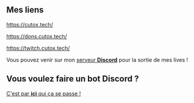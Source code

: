 ## Mes liens
https://cutox.tech/

https://dons.cutox.tech/

https://twitch.cutox.tech/

Vous pouvez venir sur mon <a href="https://discord.cutox.tech/" target="_blank">serveur <strong>Discord</strong></a> pour la sortie de mes lives !

## Vous voulez faire un bot Discord ?
<a href="https://discord.cutox.tech/docs/">C'est par <strong>ici</strong> qui ça se passe !</a>
